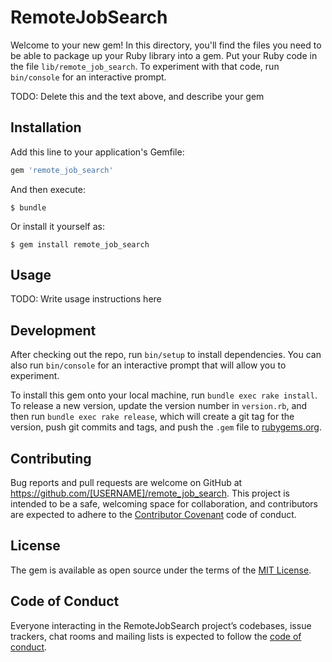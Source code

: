 # RemoteJobSearch

Welcome to your new gem! In this directory, you'll find the files you need to be able to package up your Ruby library into a gem. Put your Ruby code in the file `lib/remote_job_search`. To experiment with that code, run `bin/console` for an interactive prompt.

TODO: Delete this and the text above, and describe your gem

## Installation

Add this line to your application's Gemfile:

```ruby
gem 'remote_job_search'
```

And then execute:

    $ bundle

Or install it yourself as:

    $ gem install remote_job_search

## Usage

TODO: Write usage instructions here

## Development

After checking out the repo, run `bin/setup` to install dependencies. You can also run `bin/console` for an interactive prompt that will allow you to experiment.

To install this gem onto your local machine, run `bundle exec rake install`. To release a new version, update the version number in `version.rb`, and then run `bundle exec rake release`, which will create a git tag for the version, push git commits and tags, and push the `.gem` file to [rubygems.org](https://rubygems.org).

## Contributing

Bug reports and pull requests are welcome on GitHub at https://github.com/[USERNAME]/remote_job_search. This project is intended to be a safe, welcoming space for collaboration, and contributors are expected to adhere to the [Contributor Covenant](http://contributor-covenant.org) code of conduct.

## License

The gem is available as open source under the terms of the [MIT License](http://opensource.org/licenses/MIT).

## Code of Conduct

Everyone interacting in the RemoteJobSearch project’s codebases, issue trackers, chat rooms and mailing lists is expected to follow the [code of conduct](https://github.com/[USERNAME]/remote_job_search/blob/master/CODE_OF_CONDUCT.md).
